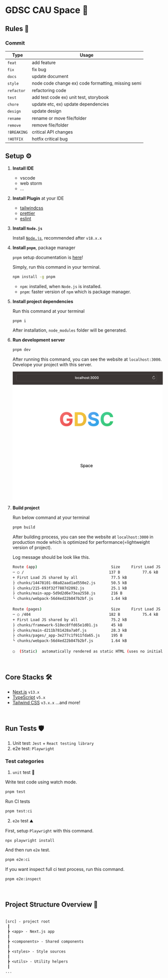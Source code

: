# GDSC CAU Space 🏡

## Rules 🤝

### Commit

| **Type**    | **Usage**                                          |
| ----------- | -------------------------------------------------- |
| `feat`      | add feature                                        |
| `fix`       | fix bug                                            |
| `docs`      | update document                                    |
| `style`     | node code change ex) code formatting, missing semi |
| `refactor`  | refactoring code                                   |
| `test`      | add test code ex) unit test, storybook             |
| `chore`     | update etc, ex) update dependencies                |
| `design`    | update design                                      |
| `rename`    | rename or move file/folder                         |
| `remove`    | remove file/folder                                 |
| `!BREAKING` | critical API changes                               |
| `!HOTFIX`   | hotfix critical bug                                |

## Setup ⚙️

1.  **Install IDE**
    -   vscode
    -   web storm
    -   ...
2.  **Install Plugin** at your IDE
    -   [tailwindcss](https://marketplace.visualstudio.com/items?itemName=bradlc.vscode-tailwindcss)
    -   [prettier](https://marketplace.visualstudio.com/items?itemName=esbenp.prettier-vscode)
    -   [eslint](https://marketplace.visualstudio.com/items?itemName=dbaeumer.vscode-eslint)
3.  **Install `Node.js`**

    Install [`Node.js`](https://nodejs.org/ko), recommended after `v18.x.x`

4.  **Install `pnpm`**, package manager

    `pnpm` setup documentation is [here](https://pnpm.io/installation)!

    Simply, run this command in your terminal.

    ```bash
    npm install -g pnpm
    ```

    -   `npm`: installed, when `Node.js` is installed.
    -   `pnpm`: faster version of `npm` which is package manager.

5.  **Install project dependencies**

    Run this command at your terminal

    ```bash
    pnpm i
    ```

    After installation, `node_modules` folder will be generated.

6.  **Run development server**

    ```bash
    pnpm dev
    ```

    After running this command, you can see the website at `localhost:3000`. Develope your project with this server.

    ![dev guide](./assets/guide.png)

7.  **Build project**

    Run below command at your terminal

    ```bash
    pnpm build
    ```

    After building process, you can see the website at `localhost:3000` in production mode which is optimized for performance(=lightweight version of project).

    Log message should be look like this.

    ```bash
    Route (app)                                 Size     First Load JS
    ─ ○ /                                      137 B          77.6 kB
    + First Load JS shared by all               77.5 kB
    ├ chunks/14478101-08a82aad1ad550e2.js       50.5 kB
    ├ chunks/215-693f32f7887d2092.js            25.1 kB
    ├ chunks/main-app-5d9d2d6e73ea2558.js       216 B
    └ chunks/webpack-56d4ed22b847b2bf.js        1.64 kB

    Route (pages)                               Size     First Load JS
    ─ ○ /404                                   182 B          75.4 kB
    + First Load JS shared by all               75.2 kB
    ├ chunks/framework-510ec8ffd65e1d01.js      45 kB
    ├ chunks/main-d211b781428a7a0f.js           28.3 kB
    ├ chunks/pages/_app-3e277c1f911fda65.js     195 B
    └ chunks/webpack-56d4ed22b847b2bf.js        1.64 kB

    ○  (Static)  automatically rendered as static HTML (uses no initial props)
    ```

<br />

## Core Stacks 🛠️

-   [Next.js](https://nextjs.org/) `v13.x`
-   [TypeScript](https://www.typescriptlang.org/) `v5.x`
-   [Tailwind CSS](https://tailwindcss.com/) `v3.x.x`
    ...and more!

<br />

## Run Tests 🛡️

1.  Unit test: `Jest` + `React testing library`
2.  e2e test: `Playwright`

### Test categories

1. `unit` test 🔩

Write test code using watch mode.

```bash
pnpm test
```

Run CI tests

```bash
pnpm test:ci
```

2. `e2e` test ⛰️

First, setup `Playwright` with this command.

```bash
npx playwright install
```

And then run `e2e` test.

```bash
pnpm e2e:ci
```

If you want inspect full ci test process, run this command.

```bash
pnpm e2e:inspect
```

<br />

## Project Structure Overview 📖

```

[src] - project root
 ┃
 ┣ <app> - Next.js app
 ┃
 ┣ <components> - Shared components
 ┃
 ┣ <styles> - Style sources
 ┃
 ┣ <utils> - Utility helpers
 ┃
...
```
